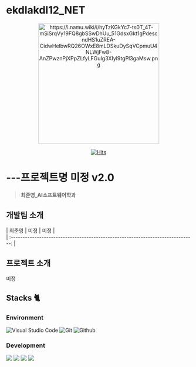 # ekdlakdl12_NET

<div align="center">
<img width="329" alt=https://i.namu.wiki/i/hyTzKGkYc7-ts0T_4T-mSiSrqVy19FQ8gbSSwDhUu_51GdsxGkt1gPdescndHS1uZREA-CidwHelbwRQ26OWxE8mLDSkuDySqVCpmuU4NLWjFw8-AnZPwznPjXPpZLfyLFGuIg3XIyl9tgPl3gaMsw.png>

[![Hits](https://hits.seeyoufarm.com/api/count/incr/badge.svg?url=https%3A%2F%2Fgithub.com%2FVoluntain-SKKU%2FVoluntain-2nd&count_bg=%2379C83D&title_bg=%23555555&icon=&icon_color=%23E7E7E7&title=hits&edge_flat=false)](https://hits.seeyoufarm.com)

</div>

# ---프로젝트명 미정 v2.0
> **최준영_AI소프트웨어학과** <br/>

## 개발팀 소개

|       최준영       |          미정         |       미정         |                                                                                                               
| :------------------------------------------------------------------------------: |

## 프로젝트 소개

미정


## Stacks 🐈

### Environment
![Visual Studio Code](https://img.shields.io/badge/Visual%20Studio%20Code-007ACC?style=for-the-badge&logo=Visual%20Studio%20Code&logoColor=white)
![Git](https://img.shields.io/badge/Git-F05032?style=for-the-badge&logo=Git&logoColor=white)
![Github](https://img.shields.io/badge/GitHub-181717?style=for-the-badge&logo=GitHub&logoColor=white)             
     

### Development
<img src="https://img.shields.io/badge/c++-00599C?style=for-the-badge&logo=c%2B%2B&logoColor=white">
<img src="https://img.shields.io/badge/python-3776AB?style=for-the-badge&logo=python&logoColor=white"> 
<img src="https://img.shields.io/badge/mysql-4479A1?style=for-the-badge&logo=mysql&logoColor=white"> 
<img src="https://img.shields.io/badge/django-092E20?style=for-the-badge&logo=django&logoColor=white">

